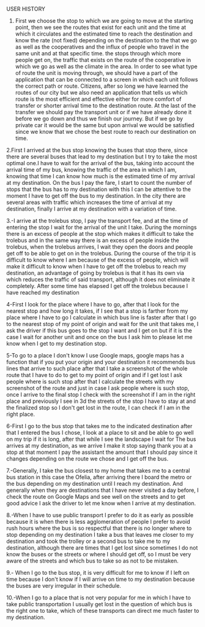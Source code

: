 USER HISTORY
1. First we choose the stop to which we are going to move at the starting point, then we see the routes that exist for each unit and the time at which it circulates and the estimated time to reach the destination and know the rate (not fixed) depending on the destination to the that we go as well as the cooperatives and the influx of people who travel in the same unit and at that specific time. the stops through which more people get on, the traffic that exists on the route of the cooperative in which we go as well as the climate in the area.
In order to see what type of route the unit is moving through, we should have a part of the application that can be connected to a screen in which each unit follows the correct path or route.
Citizens, after so long we have learned the routes of our city but we also need an application that tells us which route is the most efficient and effective either for more comfort of transfer or shorter arrival time to the destination route.
At the last of the transfer we should pay the transport unit or if we have already done it before we go down and thus we finish our journey.
But if we go by private car it would be the same but upon arrival we would be satisfied since we know that we chose the best route to reach our destination on time.

2.First I arrived at the bus stop knowing the buses that stop there, since there are several buses that lead to my destination but I try to take the most optimal one.I have to wait for the arrival of the bus, taking into account the arrival time of my bus, knowing the traffic of the area in which I am, knowing that time I can know how much is the estimated time of my arrival at my destination. On the bus I pay the fare, I start to count the number of stops that the bus has to my destination with this I can be attentive to the moment I have to get off the bus to my destination. In the city there are several areas with traffic which increases the time of arrival at my destination, finally I arrive at my destination with a variation of time.

3.-I arrive at the trolebus stop, I pay the transport fee, and at the time of entering the stop I wait for the arrival of the unit I take. During the mornings there is an excess of people at the stop which makes it difficult to take the trolebus and in the same way there is an excess of people inside the trolebus, when the trolebus arrives, I wait they open the doors and people get off to be able to get on in the trolebus. During the course of the trip it is difficult to know where I am because of the excess of people, which will make it difficult to know when I have to get off the trolebus to reach my destination, an advantage of going by trolebus is that it has its own via which reduces the traffic of said transport, although it does not eliminate it completely. After some time has elapsed I get off the trolebus because I have reached my destination

4-First I look for the place where I have to go, after that I look for the nearest stop and how long it takes, if I see that a stop is farther from my place where I have to go I calculate in which bus line is faster after that I go to the nearest stop of my point of origin and wait for the unit that takes me, I ask the driver if this bus goes to the stop I want and I get on but if it is the case I wait for another unit and once on the bus I ask him to please let me know when I get to my destination stop.

5-To go to a place I don't know I use Google maps, google maps has a function that if you put your origin and your destination it recommends bus lines that arrive to such place after that I take a screenshot of the whole route that I have to do to get to my point of origin and if I get lost I ask people where is such stop after that I calculate the streets with my screenshot of the route and just in case I ask people where is such stop, once I arrive to the final stop I check with the screenshot if I am in the right place and previously I see in 3d the streets of the stop I have to stay at and the finalized stop so I don't get lost in the route, I can check if I am in the right place.

6-First I go to the bus stop that takes me to the indicated destination after that I entered the bus I chose, I look at a place to sit and be able to go well on my trip if it is long, after that while I see the landscape I wait for The bus arrives at my destination, as we arrive I make it stop saying thank you at a stop at that moment I pay the assistant the amount that I should pay since it changes depending on the route we chose and I get off the bus.

7.-Generally, I take the bus closest to my home that takes me to a central bus station in this case the Ofelia, after arriving there I board the metro or the bus depending on my destination until I reach my destination. And generally when they are destinations that I have never visited a day before, I check the route on Google Maps and see well on the streets and to get good advice I ask the driver to let me know when I arrive at my destination.

8.-When I have to use public transport I prefer to do it as early as possible because it is when there is less agglomeration of people I prefer to avoid rush hours where the bus is so respectful that there is no longer where to stop depending on my destination I take a bus that leaves me closer to my destination and took the trolley or a second bus to take me to my destination, although there are times that I get lost since sometimes I do not know the buses or the streets or where I should get off, so I must be very aware of the streets and which bus to take so as not to be mistaken.

9.- When I go to the bus stop, it is very difficult for me to know if I left on time because I don't know if I will arrive on time to my destination because the buses are very irregular in their schedule.

10.-When I go to a place that is not very popular for me in which I have to take public transportation I usually get lost in the question of which bus is the right one to take, which of these transports can direct me much faster to my destination.






